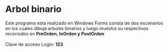 # Arbol binario

Este programa esta realizado en Windows Forms consta de dos escenarios en los cuales dibuja arboles binarios y luego muestra su respectivos recorrodos en **PreOrden, InOrden y PostOrden**
<br>
<br>
Clave de acceso Login: **123**
